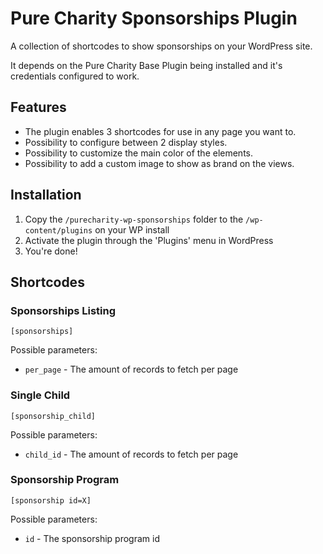 # Pure Charity Sponsorships Plugin

A collection of shortcodes to show sponsorships on your WordPress site.

It depends on the Pure Charity Base Plugin being installed and it's credentials configured to work.

## Features

* The plugin enables 3 shortcodes for use in any page you want to.
* Possibility to configure between 2 display styles.
* Possibility to customize the main color of the elements.
* Possibility to add a custom image to show as brand on the views.

## Installation

1. Copy the `/purecharity-wp-sponsorships` folder to the `/wp-content/plugins` on your WP install
2. Activate the plugin through the 'Plugins' menu in WordPress
3. You're done!

## Shortcodes

### Sponsorships Listing
`[sponsorships]`

Possible parameters:
* `per_page` - The amount of records to fetch per page

### Single Child
`[sponsorship_child]`

Possible parameters:
* `child_id` - The amount of records to fetch per page

### Sponsorship Program
`[sponsorship id=X]`

Possible parameters:
* `id` - The sponsorship program id